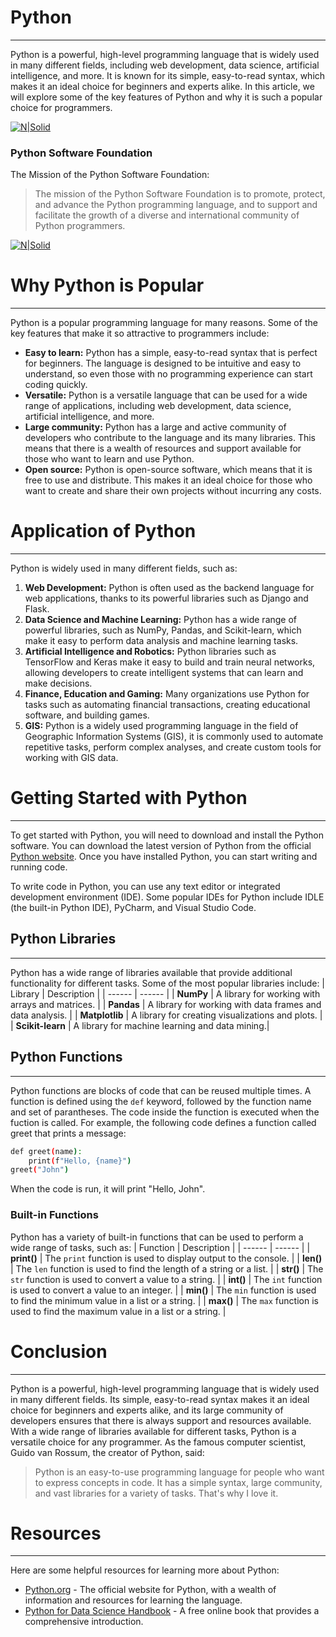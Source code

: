 # Python
---
Python is a powerful, high-level programming language that is widely used in many different fields,
including web development, data science, artificial intelligence, and more. It is known for its simple,
easy-to-read syntax, which makes it an ideal choice for beginners and experts alike. In this article,
we will explore some of the key features of Python and why it is such a popular choice for
programmers.

[![N|Solid](https://www.python.org/static/img/python-logo@2x.png)](https://nodesource.com/products/nsolid)

### Python Software Foundation
The Mission of the Python Software Foundation:
> The mission of the Python Software Foundation is to promote, protect, and advance the Python programming language, and to support and facilitate the growth of a diverse and international community of Python programmers.

[![N|Solid](https://www.python.org/static/img/psf-logo.png)](https://nodesource.com/products/nsolid)

# Why Python is Popular
---
Python is a popular programming language for many reasons. Some of the key features that make
it so attractive to programmers include:
- **Easy to learn:** Python has a simple, easy-to-read syntax that is perfect for beginners. The
language is designed to be intuitive and easy to understand, so even those with no
programming experience can start coding quickly.
- **Versatile:** Python is a versatile language that can be used for a wide range of applications,
including web development, data science, artificial intelligence, and more.
- **Large community:** Python has a large and active community of developers who contribute to
the language and its many libraries. This means that there is a wealth of resources and support
available for those who want to learn and use Python.
- **Open source:** Python is open-source software, which means that it is free to use and
distribute. This makes it an ideal choice for those who want to create and share their own
projects without incurring any costs.

# Application of Python
---
Python is widely used in many different fields, such as:
1. **Web Development:** Python is often used as the backend language for web applications,
thanks to its powerful libraries such as Django and Flask.
2. **Data Science and Machine Learning:** Python has a wide range of powerful libraries, such as
NumPy, Pandas, and Scikit-learn, which make it easy to perform data analysis and machine
learning tasks.
3. **Artificial Intelligence and Robotics:** Python libraries such as TensorFlow and Keras make it
easy to build and train neural networks, allowing developers to create intelligent systems that
can learn and make decisions.
4. **Finance, Education and Gaming:** Many organizations use Python for tasks such as
automating financial transactions, creating educational software, and building games.
5. **GIS:** Python is a widely used programming language in the field of Geographic Information
Systems (GIS), it is commonly used to automate repetitive tasks, perform complex analyses,
and create custom tools for working with GIS data.

# Getting Started with Python
---
To get started with Python, you will need to download and install the Python software. You can
download the latest version of Python from the official [Python website](https://www.python.org/downloads). Once you have installed Python, you can start writing and running code.

To write code in Python, you can use any text editor or integrated development environment (IDE).
Some popular IDEs for Python include IDLE (the built-in Python IDE), PyCharm, and Visual Studio
Code.
## Python Libraries
___
Python has a wide range of libraries available that provide additional functionality for different
tasks. Some of the most popular libraries include:
| Library | Description |
| ------ | ------ |
| **NumPy** | A library for working with arrays and matrices. |
| **Pandas** | A library for working with data frames and data analysis. |
| **Matplotlib** | A library for creating visualizations and plots. |
| **Scikit-learn** | A library for machine learning and data mining.|

## Python Functions
___
Python functions are blocks of code that can be reused multiple times. A function is defined using
the `def` keyword, followed by the function name and set of parantheses. The code inside the function is executed when the fuction is called.
For example, the following code defines a function called greet that prints a message:
```sh
def greet(name):
    print(f"Hello, {name}")
greet("John")
```
When the code is run, it will print "Hello, John".

### Built-in Functions
Python has a variety of built-in functions that can be used to perform a wide range of tasks, such
as:
| Function | Description |
| ------ | ------ |
| **print()** | The `print` function is used to display output to the console. |
| **len()** | The `len` function is used to find the length of a string or a list. |
| **str()** | The `str` function is used to convert a value to a string. |
| **int()** | The `int` function is used to convert a value to an integer. |
| **min()** | The `min` function is used to find the minimum value in a list or a string. |
| **max()** | The `max` function is used to find the maximum value in a list or a string. |

# Conclusion
---
Python is a powerful, high-level programming language that is widely used in many different fields.
Its simple, easy-to-read syntax makes it an ideal choice for beginners and experts alike, and its
large community of developers ensures that there is always support and resources available. With
a wide range of libraries available for different tasks, Python is a versatile choice for any
programmer.
As the famous computer scientist, Guido van Rossum, the creator of Python, said:
> Python is an easy-to-use programming language for people who want to express concepts in
code. It has a simple syntax, large community, and vast libraries for a variety of tasks. That's
why I love it.

# Resources
---
Here are some helpful resources for learning more about Python:
- [Python.org](https://www.python.org) - The official website for Python, with a wealth of information and resources for learning the language.
- [Python for Data Science Handbook](https://jakevdp.github.io/PythonDataScienceHandbook) - A free online book that provides a comprehensive introduction.